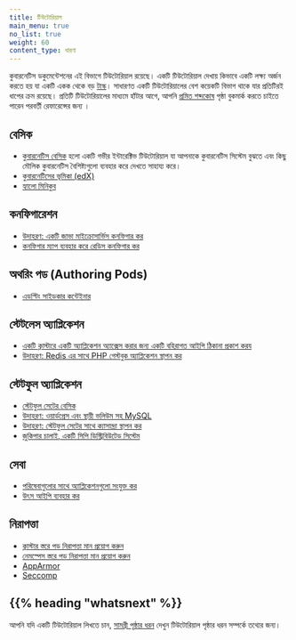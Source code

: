 ```yaml
---
title: টিউটোরিয়াল
main_menu: true
no_list: true
weight: 60
content_type: ধারণা
---
```


<!-- overview -->

কুবারনেটিস ডকুমেন্টেশনের এই বিভাগে টিউটোরিয়াল রয়েছে।
একটি টিউটোরিয়াল দেখায় কিভাবে একটি লক্ষ্য অর্জন করতে হয় যা একটি একক থেকে বড়
[টাস্ক](/docs/tasks/)। সাধারণত একটি টিউটোরিয়ালের বেশ কয়েকটি বিভাগ থাকে 
যার প্রতিটিরই ধাপের ক্রম রয়েছে।
প্রতিটি টিউটোরিয়ালের মাধ্যমে হাঁটার আগে, আপনি [প্রমিত শব্দকোষ](/docs/reference/glossary/) 
পৃষ্ঠা বুকমার্ক করতে চাইতে পারেন পরবর্তী রেফারেন্সের জন্য ।

<!-- body -->

## বেসিক

* [কুবারনেটিস বেসিক](/docs/tutorials/kubernetes-basics/) হলো একটি গভীর ইন্টারেক্টিভ টিউটোরিয়াল যা আপনাকে কুবারনেটিস সিস্টেম বুঝতে এবং কিছু মৌলিক কুবারনেটিস বৈশিষ্ট্যগুলো ব্যবহার করে দেখতে সাহায্য করে।
* [কুবারনেটিসের ভূমিকা (edX)](https://www.edx.org/course/introduction-kubernetes-linuxfoundationx-lfs158x#)
* [হ্যালো মিনিকুব](/docs/tutorials/hello-minikube/)

## কনফিগারেশন

* [উদাহরণ: একটি জাভা মাইক্রোসার্ভিস কনফিগার কর](/docs/tutorials/configuration/configure-java-microservice/)
* [কনফিগার ম্যাপ ব্যবহার করে রেডিস কনফিগার কর](/docs/tutorials/configuration/configure-redis-using-configmap/)

## অথরিং পড (Authoring Pods)

* [এডপ্টিং সাইডকার কন্টেইনার](/docs/tutorials/configuration/pod-sidecar-containers/)

## স্টেটলেস অ্যাপ্লিকেশন

* [একটি ক্লাস্টারে একটি অ্যাপ্লিকেশন অ্যাক্সেস করার জন্য একটি বহিরাগত আইপি ঠিকানা প্রকাশ করয ](/docs/tutorials/stateless-application/expose-external-ip-address/)
* [উদাহরণ: Redis এর সাথে PHP গেস্টবুক অ্যাপ্লিকেশন স্থাপন কর](/docs/tutorials/stateless-application/guestbook/) 

## স্টেটফুল অ্যাপ্লিকেশন

* [স্টেটফুল সেটের বেসিক](/docs/tutorials/stateful-application/basic-stateful-set/)
* [উদাহরণ: ওয়ার্ডপ্রেস এবং স্থায়ী ভলিউম সহ MySQL](/docs/tutorials/stateful-application/mysql-wordpress-persistent-volume/)
* [উদাহরণ: স্টেটফুল সেটের সাথে ক্যাসান্দ্রা স্থাপন কর](/docs/tutorials/stateful-application/cassandra/)
* [জুকিপার চালাই, একটি সিপি ডিস্ট্রিবিউটেড সিস্টেম](/docs/tutorials/stateful-application/zookeeper/)

## সেবা

* [পরিষেবাগুলোর সাথে অ্যাপ্লিকেশনগুলো সংযুক্ত কর](/docs/tutorials/services/connect-applications-service/)
* [উৎস আইপি ব্যবহার  কর](/docs/tutorials/services/source-ip/)

## নিরাপত্তা

* [ক্লাস্টার স্তরে পড নিরাপত্তা মান প্রয়োগ করুন](/docs/tutorials/security/cluster-level-pss/)
* [নেমস্পেস স্তরে পড নিরাপত্তা মান প্রয়োগ করুন](/docs/tutorials/security/ns-level-pss/)
* [AppArmor](/docs/tutorials/security/apparmor/)
* [Seccomp](/docs/tutorials/security/seccomp/)
## {{% heading "whatsnext" %}}

আপনি যদি একটি টিউটোরিয়াল লিখতে চান, 
[সামগ্রী পৃষ্ঠার ধরন](/docs/contribute/style/page-content-types/) দেখুন
টিউটোরিয়াল পৃষ্ঠার ধরন সম্পর্কে তথ্যের জন্য।
